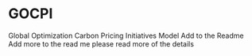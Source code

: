 # GOCPI
Global Optimization Carbon Pricing Initiatives Model
Add to the Readme
Add more to the read me please read more of the details
